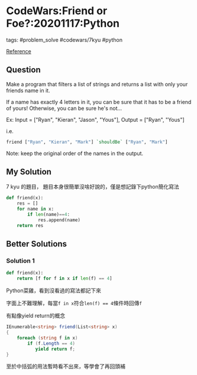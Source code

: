 # CodeWars:Friend or Foe?:20201117:Python

tags: #problem_solve #codewars/7kyu #python

[Reference](https://www.codewars.com/kata/55b42574ff091733d900002f)

## Question

Make a program that filters a list of strings and returns a list with only your friends name in it.

If a name has exactly 4 letters in it, you can be sure that it has to be a friend of yours! Otherwise, you can be sure he's not...

Ex: Input = ["Ryan", "Kieran", "Jason", "Yous"], Output = ["Ryan", "Yous"]

i.e.

```haskell
friend ["Ryan", "Kieran", "Mark"] `shouldBe` ["Ryan", "Mark"]
```

Note: keep the original order of the names in the output.

## My Solution

7 kyu 的題目， 題目本身很簡單沒啥好說的，僅是想記錄下python簡化寫法

```python
def friend(x):
    res = []
    for name in x:
        if len(name)==4:
            res.append(name)
    return res
```

## Better Solutions

### Solution 1

```python
def friend(x):
    return [f for f in x if len(f) == 4]
```

Python菜雞，看到沒看過的寫法都記下來

字面上不難理解，每當`f in x`符合`len(f) == 4`條件時回傳`f`

有點像yield return的概念

```C#
IEnumerable<string> friend(List<string> x)
{
    foreach (string f in x)
        if (f.Length == 4)
           yield return f;
}
```

至於中括弧的用法暫時看不出來，等學會了再回頭補
